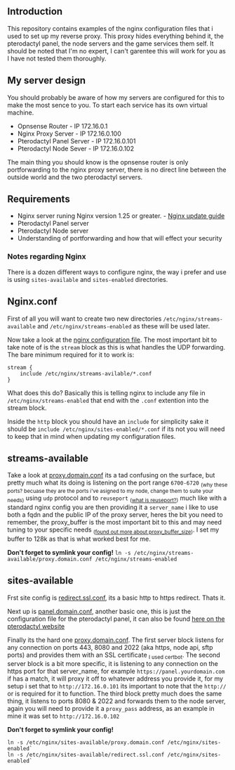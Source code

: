 ## Introduction
This repository contains examples of the nginx configuration files that i used to set up my reverse proxy. This proxy hides everything behind it, the pterodactyl panel, the node servers and the game services them self. It should be noted that I'm no expert, I can't garentee this will work for you as I have not tested them thoroughly.

## My server design
You should probably be aware of how my servers are configured for this to make the most sence to you. To start each service has its own virtual machine.
- Opnsense Router           -       IP 172.16.0.1
- Nginx Proxy Server        -       IP 172.16.0.100
- Pterodactyl Panel Server  -       IP 172.16.0.101
- Pterodactyl Node Sever    -       IP 172.16.0.102

The main thing you should know is the opnsense router is only portforwarding to the nginx proxy server, there is no direct line between the outside world and the two pterodactyl servers.

## Requirements
- Nginx server runing Nginx version 1.25 or greater. - [Nginx update guide](https://developerinsider.co/install-update-nginx-to-the-latest-stable-version-on-ubuntu/)
- Pterodactyl Panel server
- Pterodactyl Node server
- Understanding of portforwarding and how that will effect your security

### Notes regarding Nginx
There is a dozen different ways to configure nginx, the way i prefer and use is using `sites-available` and `sites-enabled` directories.


## Nginx.conf
First of all you will want to create two new directories `/etc/nginx/streams-available` and `/etc/nginx/streams-enabled` as these will be used later.

Now take a look at the [nginx configuration file](nginx.conf). The most important bit to take note of  is the `stream` block as this is what handles the UDP forwarding. The bare minimum required for it to work is:
```
stream {
    include /etc/nginx/streams-avilable/*.conf
}
```
What does this do? Basically this is telling nginx to include any file in `/etc/nginx/streams-enabled` that end with the `.conf` extention into the stream block.

Inside the `http` block you should have an `include` for simplicity sake it should be `include /etc/nginx/sites-enabled/*.conf` if its not you will need to keep that in mind when updating my configuration files.

## streams-available
Take a look at [proxy.domain.conf](streams-available/proxy.domain.conf) its a tad confusing on the surface, but pretty much what its doing is listening on the port range `6700-6720` <sub>(why these ports? becuase they are the ports i've asigned to my node, change them to suite your needs)</sub> using `udp` protocol and to `reuseport` <sub>([what is reuseport?](http://nginx.org/en/docs/http/ngx_http_core_module.html))</sub> much like with a standard nginx config you are then providing it a `server_name` i like to use both a fqdn and the public IP of the proxy server, heres the bit you need to remember, the proxy_buffer is the most important bit to this and may need tuning to your specific needs <sub>([found out more about proxy_buffer_size](http://nginx.org/en/docs/http/ngx_http_proxy_module.html#proxy_buffer_size))</sub>. I set my buffer to 128k as that is what worked best for me.

**Don't forget to symlink your config!** `ln -s /etc/nginx/streams-available/proxy.domain.conf /etc/nginx/streams-enabled`

## sites-available
Frst site config is [redirect.ssl.conf](sites-available/proxy.domain.conf), its a basic http to https redirect. Thats it.

Next up is [panel.domain.conf](sites-available/proxy.domain.conf), another basic one, this is just the configuration file for the pterodactyl panel, it can also be found [here on the pterodactyl website](https://pterodactyl.io/panel/1.0/webserver_configuration.html#nginx-without-ssl)

Finally its the hard one [proxy.domain.conf](sites-available/proxy.domain.conf). The first server block listens for any connection on ports 443, 8080 and 2022 (aka https, node api, sftp ports) and provides them with an SSL certificate <sub>I used certbot</sub>. The second server block is a bit more specific, it is listening to any connection on the https port for that server_name, for example `https://panel.yourdomain.com` if has a match, it will proxy it off to whatever address you provide it, for my setup i set that to `http://172.16.0.101` its important to note that the `http://` or is required for it to function. The third block pretty much does the same thing, it listens to ports 8080 & 2022 and forwards them to the node server, again you will need to provide it a `proxy_pass` address, as an example in mine it was set to `http://172.16.0.102`

**Don't forget to symlink your config!**
```
ln -s /etc/nginx/sites-available/proxy.domain.conf /etc/nginx/sites-enabled`
ln -s /etc/nginx/sites-available/redirect.ssl.conf /etc/nginx/sites-enabled`
```

